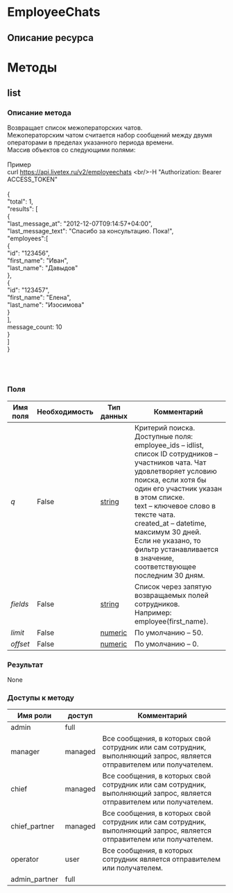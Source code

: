 
# EmployeeChats

## Описание ресурса

# Методы

## list

### Описание метода
Возвращает список межоператорских чатов.<br/>Межоператорским чатом считается набор сообщений между двумя операторами в пределах указанного периода времени.<br/>Массив объектов со следующими полями:<br/><br/>Пример<br/>curl https://api.livetex.ru/v2/employeechats \<br/>-H "Authorization: Bearer ACCESS_TOKEN"<br/><br/>{<br/>    "total": 1,<br/>    "results": [<br/>        {<br/>            "last_message_at": "2012-12-07T09:14:57+04:00",<br/>            "last_message_text": "Спасибо за консультацию. Пока!",<br/>            "employees":[<br/>                {<br/>                    "id": "123456",<br/>                    "first_name": "Иван",<br/>                    "last_name": "Давыдов"<br/>                },<br/>                {<br/>                    "id": "123457",<br/>                    "first_name": "Елена",<br/>                    "last_name": "Изосимова"<br/>                }<br/>            ],<br/>            message_count: 10<br/>        }<br/>    ]<br/>}<br/><br/><br/><br/>
### Поля

| Имя поля | Необходимость | Тип данных | Комментарий |
|---|---|---|---|
|*q*|False|[string](/docs/types/string.md)|Критерий поиска.<br/>Доступные поля:<br/>employee_ids – idlist, список ID сотрудников – участников чата. Чат удовлетворяет условию поиска, если хотя бы один его участник указан в этом списке.<br/>text – ключевое слово в тексте чата.<br/>created_at – datetime, максимум 30 дней.<br/>Если не указано, то фильтр устанавливается в значение, соответствующее последним 30 дням.<br/>|
|*fields*|False|[string](/docs/types/string.md)|Список через запятую возвращаемых полей сотрудников.<br/>Например: employee(first_name).<br/>|
|*limit*|False|[numeric](/docs/types/numeric.md)|По умолчанию – 50.<br/>|
|*offset*|False|[numeric](/docs/types/numeric.md)|По умолчанию – 0.<br/>|

### Результат
None
### Доступы к методу

| Имя роли | доступ | Комментарий |
|---|---|---|
|admin|full||
|manager|managed|Все сообщения, в которых свой сотрудник или сам сотрудник, выполняющий запрос, является отправителем или получателем.|
|chief|managed|Все сообщения, в которых свой сотрудник или сам сотрудник, выполняющий запрос, является отправителем или получателем.|
|chief_partner|managed|Все сообщения, в которых свой сотрудник или сам сотрудник, выполняющий запрос, является отправителем или получателем.|
|operator|user|Все сообщения, в которых сотрудник является  отправителем или получателем.|
|admin_partner|full||
